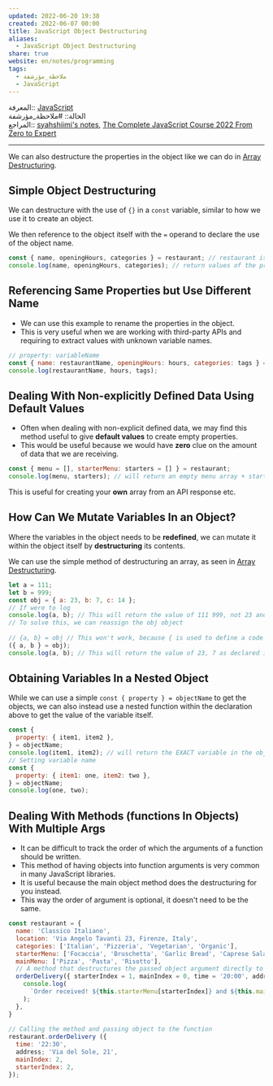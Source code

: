```yaml
---  
updated: 2022-06-20 19:38  
created: 2022-06-07 00:00  
title: JavaScript Object Destructuring  
aliases:  
  - JavaScript Object Destructuring  
share: true  
website: en/notes/programming  
tags:  
  - ملاحظة_مؤرشفة  
  - JavaScript  
---  
```

  
  
  
المعرفة:: [JavaScript](JavaScript)  
الحالة:: #ملاحظة_مؤرشفة  
المراجع:: [syahshiimi's notes](https://github.com/syahshiimi/second-brain/blob/8213b2fda5781c059b264837ca594d1b835e4a2d/05%20Learning/00%20JavaScript/202107201943%20Object%20Destructuring.md), [The Complete JavaScript Course 2022 From Zero to Expert](The%20Complete%20JavaScript%20Course%202022%20From%20Zero%20to%20Expert)  
  
---  
  
We can also destructure the properties in the object like we can do in [Array Destructuring](JavaScript%20Array%20Destructuring).  
  
## Simple Object Destructuring  
  
We can destructure with the use of `{}` in a `const` variable, similar to how we use it to create an object.  
  
We then reference to the object itself with the `=` operand to declare the use of the object name.  
  
```js  
const { name, openingHours, categories } = restaurant; // restaurant is an object  
console.log(name, openingHours, categories); // return values of the properties name, openingHours and categories  
```  
  
## Referencing Same Properties but Use Different Name  
  
- We can use this example to rename the properties in the object.  
- This is very useful when we are working with third-party APIs and requiring to extract values with unknown variable names.  
  
```js  
// property: variableName  
const { name: restaurantName, openingHours: hours, categories: tags } = restaurant;  
console.log(restaurantName, hours, tags);  
```  
  
## Dealing With Non-explicitly Defined Data Using Default Values  
  
- Often when dealing with non-explicit defined data, we may find this method useful to give **default values** to create empty properties.  
- This would be useful because we would have **zero** clue on the amount of data that we are receiving.  
  
```js  
const { menu = [], starterMenu: starters = [] } = restaurant;  
console.log(menu, starters); // will return an empty menu array + starterMenu array redefined as starters  
```  
  
This is useful for creating your **own** array from an API response etc.  
  
## How Can We Mutate Variables In an Object?  
  
Where the variables in the object needs to be **redefined**, we can mutate it within the object itself by **destructuring** its contents.  
  
We can use the simple method of destructuring an array, as seen in [Array Destructuring](JavaScript%20Array%20Destructuring).  
  
```js  
let a = 111;  
let b = 999;  
const obj = { a: 23, b: 7, c: 14 };  
// If were to log  
console.log(a, b); // This will return the value of 111 999, not 23 and 7  
// To solve this, we can reassign the obj object  
  
// {a, b} = obj // This won't work, because { is used to define a code block so we need to wrap the line in parenthesis ()  
({ a, b } = obj);  
console.log(a, b); // This will return the value of 23, 7 as declared in the obj object earler.  
```  
  
## Obtaining Variables In a Nested Object  
  
While we can use a simple `const { property } = objectName` to get the objects, we can also instead use a nested function within the declaration above to get the value of the variable itself.  
  
```js  
const {  
  property: { item1, item2 },  
} = objectName;  
console.log(item1, item2); // will return the EXACT variable in the objectName obj.  
// Setting variable name  
const {  
  property: { item1: one, item2: two },  
} = objectName;  
console.log(one, two);  
```  
  
## Dealing With Methods (functions In Objects) With Multiple Args  
  
- It can be difficult to track the order of which the arguments of a function should be written.  
- This method of having objects into function arguments is very common in many JavaScript libraries.  
- It is useful because the main object method does the destructuring for you instead.  
- This way the order of argument is optional, it doesn't need to be the same.  
  
```js  
const restaurant = {  
  name: 'Classico Italiano',  
  location: 'Via Angelo Tavanti 23, Firenze, Italy',  
  categories: ['Italian', 'Pizzeria', 'Vegetarian', 'Organic'],  
  starterMenu: ['Focaccia', 'Bruschetta', 'Garlic Bread', 'Caprese Salad'],  
  mainMenu: ['Pizza', 'Pasta', 'Risotto'],  
  // A method that destructures the passed object argument directly to variables with same names as object keys, and still it can has default values.  
  orderDelivery({ starterIndex = 1, mainIndex = 0, time = '20:00', address }) {  
    console.log(  
      `Order received! ${this.starterMenu[starterIndex]} and ${this.mainMenu[mainIndex]} will be delivered to ${address} at ${time}`  
    );  
  },  
}  
  
// Calling the method and passing object to the function  
restaurant.orderDelivery ({  
  time: '22:30',  
  address; 'Via del Sole, 21',  
  mainIndex: 2,  
  starterIndex: 2,  
});  
```  
